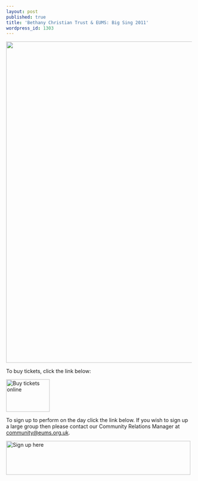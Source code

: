 ```yaml
---
layout: post
published: true
title: 'Bethany Christian Trust & EUMS: Big Sing 2011'
wordpress_id: 1303
---
```


<a title="buy tickets online" href="http://www.ticketsource.co.uk/date/29258"> <img src="http://eums.eusa.ed.ac.uk/wp-content/uploads/images/w620/posters/bigsing2011_poster.jpg" alt="" width="620" height="872" /></a>

To buy tickets, click the link below:

<a title="buy tickets online" href="http://www.ticketsource.co.uk/date/29258"> <img class="centred" src="http://www.ticketsource.co.uk/images/buyTickets/buyTickets-medium.png" alt="Buy tickets online" width="118" height="88" border="0" /></a>

To sign up to perform on the day click the link below. If you wish to sign up a large group then please contact our Community Relations Manager at <a title="Email us" href="mailto:community@eums.org.uk" target="_blank">community@eums.org.uk</a>.

<a title="Sign up here..." href="http://www.ticketsource.co.uk/date/28485"><img class="centred" src="http://eums.eusa.ed.ac.uk/wp-content/uploads/build/bigsing_signup.png" alt="Sign up here" width="500" height="92" /></a>
